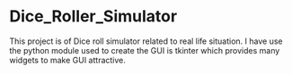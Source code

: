 # Dice_Roller_Simulator
This project is of Dice roll simulator related to real life situation.
I have use the python module used to create the GUI is tkinter which provides many widgets to make GUI attractive.
